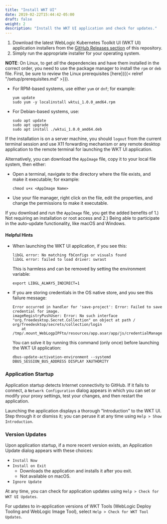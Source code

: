 ```yaml
---
title: "Install WKT UI"
date: 2019-02-22T15:44:42-05:00
draft: false
weight: 2
description: "Install the WKT UI application and check for updates."
---
```


1. Download the latest WebLogic Kubernetes Toolkit UI (WKT UI) application installers from the [GitHub Releases section](https://github.com/oracle/weblogic-toolkit-ui/releases) of this repository.
2. Simply run the appropriate installer for your operating system.


**NOTE**: On Linux, to get _all_ the dependencies and have them installed in the correct order, you need to use the package manager to install the `rpm` or `deb` file. First, be sure to review the Linux prerequisites [here]({{< relref "/setup/prerequisites.md" >}}).

- For RPM-based systems, use either `yum` or `dnf`; for example:
    ```
    yum update
    sudo yum -y localinstall wktui_1.0.0_amd64.rpm
    ```

- For Debian-based systems, use:
    ```
    sudo apt update
    sudo apt upgrade
    sudo apt install ./wktui_1.0.0_amd64.deb
    ```

If the installation is on a server machine, you should `logout` from the current terminal session and use X11 forwarding mechanism or any remote desktop application to the remote terminal for launching the WKT UI application.

Alternatively, you can download the `AppImage` file, copy it to your local file system, then either:
- Open a terminal, navigate to the directory where the file exists, and make it executable; for example:

    `chmod u+x <AppImage Name>`

- Use your file manager, right click on the file, edit the properties, and change the permissions to  make it executable.

If you download and run the `AppImage` file, you get the added benefits of 1.) Not requiring an installation or root access and 2.) Being able to participate in the auto-update functionality, like macOS and Windows.

#### Helpful Hints

- When launching the WKT UI application, if you see this:
    ```
    libGL error: No matching fbConfigs or visuals found
    libGL error: failed to load driver: swrast
    ```
    This is harmless and can be removed by setting the environment variable:

    `export LIBGL_ALWAYS_INDIRECT=1`


- If you are storing credentials in the OS native store, and you see this failure message:
    ```
    Error occurred in handler for 'save-project': Error: Failed to save credential for image.
    imageRegistryPushUser: Error: No such interface "org.freedesktop.Secret.Collection" on object at path /
    org/freedesktop/secrets/collection/login
        at /tmp/.mount_WebLogpIPFto/resources/app.asar/app/js/credentialManager.js:92:32
    ```
    You can solve it by running this command (only once) before launching the WKT UI application:

    `dbus-update-activation-environment --systemd DBUS_SESSION_BUS_ADDRESS DISPLAY XAUTHORITY`

### Application Startup

Application startup detects Internet connectivity to GitHub. If it fails to connect, a `Network Configuration` dialog appears in which you can set or modify your proxy settings, test your changes, and then restart the application.  

Launching the application displays a thorough "Introduction" to the WKT UI. Step through it or dismiss it; you can peruse it at any time using `Help > Show Introduction`.

### Version Updates

Upon application startup, if a more recent version exists, an Application Update dialog appears with these choices:

- `Install Now`
- `Install on Exit`
    - Downloads the application and installs it after you exit.
    - Not available on macOS.
- `Ignore Update`

At any time, you can check for application updates using `Help > Check for WKT UI Updates`.

For updates to in-application versions of WKT Tools (WebLogic Deploy Tooling and WebLogic Image Tool), select `Help > Check for WKT Tool Updates`.
